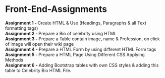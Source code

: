 # Front-End-Assignments
<b>Assignment 1 - </b> Create HTML & Use (Headings, Paragraphs & all Text formatting tags) <br>
<b>Assignment 2 - </b> Prepare a Bio of celebrity using HTML <br>
<b>Assignment 3 - </b> Prepare a Table contain image, name  & Profession, on click of image will open their wiki page <br>
<b>Assignment 4 - </b> Prepare a HTML Form by using different HTML Form tags <br>
<b>Assignment 5 - </b> Prepare a HTML Page Using Different CSS Applying Methods <br>
<b>Assignment 6 - </b> Adding Bootstrap tables with own CSS styles & adding this table to Celebrity Bio HTML File. <br>
